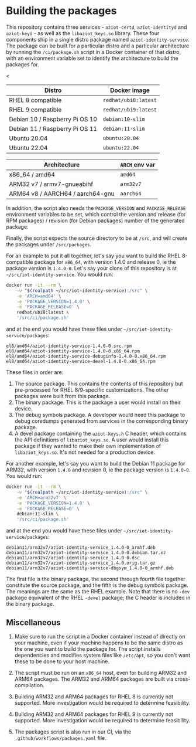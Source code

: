 # Building the packages

This repository contains three services - `aziot-certd`, `aziot-identityd` and `aziot-keyd` - as well as the `libaziot_keys.so` library. These four components ship in a single distro package named `aziot-identity-service`. The package can be built for a particular distro and a particular architecture by running the `/ci/package.sh` script in a Docker container of that distro, with an environment variable set to identify the architecture to build the packages for.


<table>
<thead>
<tr>
<th>Distro</th>
<th>Docker image</th>
</tr>
</thead>
<tbody>
<tr>
<td>RHEL 8 compatible</td>
<td><code>redhat/ubi8:latest</code></td>
</tr>
<<tr>
<td>RHEL 9 compatible</td>
<td><code>redhat/ubi9:latest</code></td>
</tr>
<tr>
<td>Debian 10 / Raspberry Pi OS 10</td>
<td><code>debian:10-slim</code></td>
</tr>
<tr>
<td>Debian 11 / Raspberry Pi OS 11</td>
<td><code>debian:11-slim</code></td>
</tr>
<tr>
<td>Ubuntu 20.04</td>
<td><code>ubuntu:20.04</code></td>
</tr>
<tr>
<td>Ubuntu 22.04</td>
<td><code>ubuntu:22.04</code></td>
</tr>
</tbody>
</table>


<table>
<thead>
<tr>
<th>Architecture</th>
<th><code>ARCH</code> env var</th>
</tr>
</thead>
<tbody>
<tr>
<td>x86_64 / amd64</td>
<td><code>amd64</code></td>
</tr>
<tr>
<td>ARM32 v7 / armv7-gnueabihf</td>
<td><code>arm32v7</code></td>
</tr>
<tr>
<td>ARM64 v8 / AARCH64 / aarch64-gnu</td>
<td><code>aarch64</code></td>
</tr>
</tbody>
</table>

In addition, the script also needs the `PACKAGE_VERSION` and `PACKAGE_RELEASE` environment variables to be set, which control the version and release (for RPM packages) / revision (for Debian packages) number of the generated package.

Finally, the script expects the source directory to be at `/src`, and will create the packages under `/src/packages`.

For an example to put it all together, let's say you want to build the RHEL 8-compatible package for `x86_64`, with version 1.4.0 and release 0, ie the package version is `1.4.0-0`. Let's say your clone of this repository is at `~/src/iot-identity-service`. You would run:

```sh
docker run -it --rm \
    -v "$(realpath ~/src/iot-identity-service):/src" \
    -e 'ARCH=amd64' \
    -e 'PACKAGE_VERSION=1.4.0' \
    -e 'PACKAGE_RELEASE=0' \
    redhat/ubi8:latest \
    '/src/ci/package.sh'
```

and at the end you would have these files under `~/src/iot-identity-service/packages`:

```
el8/amd64/aziot-identity-service-1.4.0-0.src.rpm
el8/amd64/aziot-identity-service-1.4.0-0.x86_64.rpm
el8/amd64/aziot-identity-service-debuginfo-1.4.0-0.x86_64.rpm
el8/amd64/aziot-identity-service-devel-1.4.0-0.x86_64.rpm
```

These files in order are:

1. The source package. This contains the contents of this repository but pre-processed for RHEL 8/9-specific customizations. The other packages were built from this package.
1. The binary package. This is the package a user would install on their device.
1. The debug symbols package. A developer would need this package to debug coredumps generated from services in the corresponding binary package.
1. A devel package containing the `aziot-keys.h` C header, which contains the API definitions of `libaziot_keys.so`. A user would install this package if they wanted to make their own implementation of `libaziot_keys.so`. It's not needed for a production device.


For another example, let's say you want to build the Debian 11 package for ARM32, with version `1.4.0` and revision 0, ie the package version is `1.4.0-0`. You would run:

```sh
docker run -it --rm \
    -v "$(realpath ~/src/iot-identity-service):/src" \
    -e 'ARCH=arm32v7' \
    -e 'PACKAGE_VERSION=1.4.0' \
    -e 'PACKAGE_RELEASE=0' \
    debian:11-slim \
    '/src/ci/package.sh'
```

and at the end you would have these files under `~/src/iot-identity-service/packages`:

```
debian11/arm32v7/aziot-identity-service_1.4.0-0_armhf.deb
debian11/arm32v7/aziot-identity-service_1.4.0-0.debian.tar.xz
debian11/arm32v7/aziot-identity-service_1.4.0-0.dsc
debian11/arm32v7/aziot-identity-service_1.4.0.orig.tar.gz
debian11/arm32v7/aziot-identity-service-dbgsym_1.4.0-0_armhf.deb
```

The first file is the binary package, the second through fourth file together constitute the source package, and the fifth is the debug symbols package. The meanings are the same as the RHEL example. Note that there is no `-dev` package equivalent of the RHEL `-devel` package; the C header is included in the binary package.


## Miscellaneous

1. Make sure to run the script in a Docker container instead of directly on your machine, even if your machine happens to be the same distro as the one you want to build the package for. The script installs dependencies and modifies system files like `/etc/apt`, so you don't want these to be done to your host machine.

1. The script must be run on an `x86_64` host, even for building ARM32 and ARM64 packages. The ARM32 and ARM64 packages are built via cross-compilation.

1. Building ARM32 and ARM64 packages for RHEL 8 is currently not supported. More investigation would be required to determine feasibility.

1. Building ARM32 and ARM64 packages for RHEL 9 is currently not supported. More investigation would be required to determine feasibility.

1. The packages script is also run in our CI, via the `.github/workflows/packages.yaml` file.
